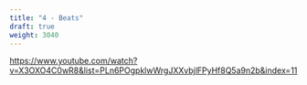 ```yaml
---
title: "4 - Beats"
draft: true
weight: 3040
---
```


https://www.youtube.com/watch?v=X3OXO4C0wR8&list=PLn6POgpklwWrgJXXvbjlFPyHf8Q5a9n2b&index=11
